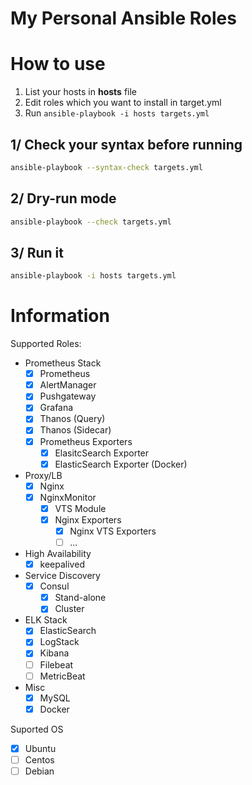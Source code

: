 My Personal Ansible Roles
===============

# How to use

1. List your hosts in **hosts** file
2. Edit roles which you want to install in target.yml
3. Run `ansible-playbook -i hosts targets.yml`

## 1/ Check your syntax before running

```bash
ansible-playbook --syntax-check targets.yml
```

## 2/ Dry-run mode

```bash
ansible-playbook --check targets.yml
```

## 3/ Run it

```bash
ansible-playbook -i hosts targets.yml
```

# Information

Supported Roles:

- Prometheus Stack
  - [x] Prometheus
  - [x] AlertManager
  - [x] Pushgateway
  - [x] Grafana
  - [x] Thanos (Query)
  - [x] Thanos (Sidecar)
  - [x] Prometheus Exporters
    - [x] ElasitcSearch Exporter
    - [x] ElasticSearch Exporter (Docker)
- Proxy/LB
  - [x] Nginx
  - [x] NginxMonitor
    - [x] VTS Module
    - [x] Nginx Exporters
      - [x] Nginx VTS Exporters
      - [ ] ...
- High Availability
  - [x] keepalived
- Service Discovery
  - [x] Consul
    - [x] Stand-alone
    - [x] Cluster
- ELK Stack
  - [x] ElasticSearch
  - [x] LogStack
  - [x] Kibana
  - [ ] Filebeat
  - [ ] MetricBeat
- Misc
  - [x] MySQL
  - [x] Docker

Suported OS

- [x] Ubuntu
- [ ] Centos
- [ ] Debian

